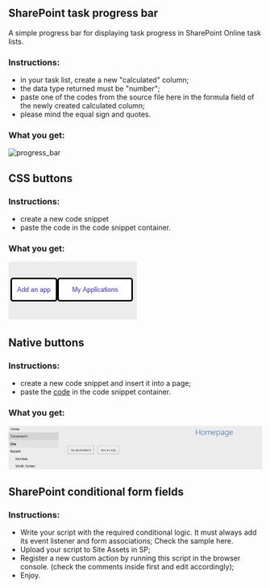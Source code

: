 ## SharePoint task progress bar

A simple progress bar for displaying task progress in SharePoint Online task lists.

### Instructions:
+ in your task list, create a new "calculated" column;
+ the data type returned must be "number";
+ paste one of the codes from the source file here in the formula field of the newly created calculated column;
+ please mind the equal sign and quotes.

### What you get:

![progress_bar](https://github.com/hristochr/SharePoint-progress-bar/blob/master/progress_bar.PNG "SP Progress Bar")

## CSS buttons

### Instructions:
- create a new code snippet
- paste the code in the code snippet container.

### What you get:

![html_button](https://github.com/hristochr/SharePoint-code-snippets/blob/master/html%20button.PNG "SP button")

## Native buttons

### Instructions:
- create a new code snippet and insert it into a page;
- paste the [code](https://github.com/hristochr/SharePoint-code-snippets/blob/master/native-button.html) in the code snippet container.

### What you get:

![html_button](https://github.com/hristochr/SharePoint-code-snippets/blob/master/buttons.PNG "SP native button")

## SharePoint conditional form fields

### Instructions:
+ Write your script with the required conditional logic. It must always add its event listener and form associations; Check the sample here.
+ Upload your script to Site Assets in SP;
+ Register a new custom action by running this script in the browser console. (check the comments inside first and edit accordingly);
+ Enjoy.
